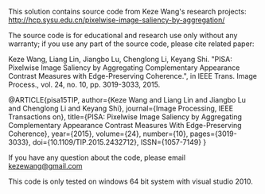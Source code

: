 This solution contains source code from Keze Wang's research projects: 
http://hcp.sysu.edu.cn/pixelwise-image-saliency-by-aggregation/

The source code is for educational and research use only without any warranty; 
if you use any part of the source code, please cite related paper:

Keze Wang, Liang Lin, Jiangbo Lu, Chenglong Li, Keyang Shi. "PISA: Pixelwise Image Saliency by Aggregating Complementary Appearance Contrast Measures with Edge-Preserving Coherence.", in IEEE Trans. Image Process., vol. 24, no. 10, pp. 3019-3033, 2015. 

@ARTICLE{pisa15TIP, 
	author={Keze Wang and Liang Lin and Jiangbo Lu and Chenglong Li and Keyang Shi}, 
	journal={Image Processing, IEEE Transactions on}, 
	title={PISA: Pixelwise Image Saliency by Aggregating Complementary Appearance Contrast Measures With Edge-Preserving Coherence}, 
	year={2015}, 
	volume={24}, 
	number={10}, 
	pages={3019-3033},
	doi={10.1109/TIP.2015.2432712}, 
	ISSN={1057-7149} 
}

If you have any question about the code, please email kezewang@gmail.com

This code is only tested on windows 64 bit system with visual studio 2010.

